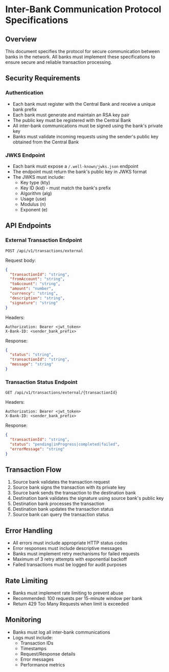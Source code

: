 # Inter-Bank Communication Protocol Specifications

## Overview
This document specifies the protocol for secure communication between banks in the network. All banks must implement these specifications to ensure secure and reliable transaction processing.

## Security Requirements

### Authentication
- Each bank must register with the Central Bank and receive a unique bank prefix
- Each bank must generate and maintain an RSA key pair
- The public key must be registered with the Central Bank
- All inter-bank communications must be signed using the bank's private key
- Banks must validate incoming requests using the sender's public key obtained from the Central Bank

### JWKS Endpoint
- Each bank must expose a `/.well-known/jwks.json` endpoint
- The endpoint must return the bank's public key in JWKS format
- The JWKS must include:
  - Key type (kty)
  - Key ID (kid) - must match the bank's prefix
  - Algorithm (alg)
  - Usage (use)
  - Modulus (n)
  - Exponent (e)

## API Endpoints

### External Transaction Endpoint
`POST /api/v1/transactions/external`

Request body:
```json
{
  "transactionId": "string",
  "fromAccount": "string",
  "toAccount": "string",
  "amount": "number",
  "currency": "string",
  "description": "string",
  "signature": "string"
}
```

Headers:
```
Authorization: Bearer <jwt_token>
X-Bank-ID: <sender_bank_prefix>
```

Response:
```json
{
  "status": "string",
  "transactionId": "string",
  "message": "string"
}
```

### Transaction Status Endpoint
`GET /api/v1/transactions/external/{transactionId}`

Headers:
```
Authorization: Bearer <jwt_token>
X-Bank-ID: <sender_bank_prefix>
```

Response:
```json
{
  "transactionId": "string",
  "status": "pending|inProgress|completed|failed",
  "errorMessage": "string"
}
```

## Transaction Flow
1. Source bank validates the transaction request
2. Source bank signs the transaction with its private key
3. Source bank sends the transaction to the destination bank
4. Destination bank validates the signature using source bank's public key
5. Destination bank processes the transaction
6. Destination bank updates the transaction status
7. Source bank can query the transaction status

## Error Handling
- All errors must include appropriate HTTP status codes
- Error responses must include descriptive messages
- Banks must implement retry mechanisms for failed requests
- Maximum of 3 retry attempts with exponential backoff
- Failed transactions must be logged for audit purposes

## Rate Limiting
- Banks must implement rate limiting to prevent abuse
- Recommended: 100 requests per 15-minute window per bank
- Return 429 Too Many Requests when limit is exceeded

## Monitoring
- Banks must log all inter-bank communications
- Logs must include:
  - Transaction IDs
  - Timestamps
  - Request/Response details
  - Error messages
  - Performance metrics
